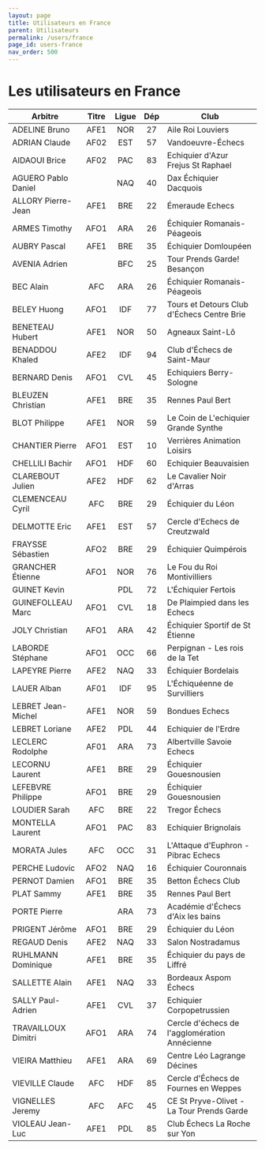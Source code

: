 ```yaml
---
layout: page
title: Utilisateurs en France
parent: Utilisateurs
permalink: /users/france
page_id: users-france
nav_order: 500
---
```


# Les utilisateurs en France

| Arbitre             | Titre | Ligue | Dép | Club                                          |
|---------------------|:-----:|:-----:|:---:|-----------------------------------------------|
| ADELINE Bruno       | AFE1  |  NOR  | 27  | Aile Roi Louviers                             |
| ADRIAN Claude       | AF02  |  EST  | 57  | Vandoeuvre-Échecs                             |
| AIDAOUI Brice       | AF02  |  PAC  | 83  | Echiquier d'Azur Frejus St Raphael            |
| AGUERO Pablo Daniel |       |  NAQ  | 40  | Dax Échiquier Dacquois                        |
| ALLORY Pierre-Jean  | AFE1  |  BRE  | 22  | Émeraude Echecs                               |
| ARMES Timothy       | AFO1  |  ARA  | 26  | Échiquier Romanais-Péageois                   |
| AUBRY Pascal        | AFE1  |  BRE  | 35  | Échiquier Domloupéen                          |
| AVENIA Adrien       |       |  BFC  | 25  | Tour Prends Garde! Besançon                   |
| BEC Alain           |  AFC  |  ARA  | 26  | Échiquier Romanais-Péageois                   |
| BELEY Huong         | AFO1  |  IDF  | 77  | Tours et Detours Club d'Échecs Centre Brie    |
| BENETEAU Hubert     | AFE1  |  NOR  | 50  | Agneaux Saint-Lô                              |
| BENADDOU Khaled     | AFE2  |  IDF  | 94  | Club d'Échecs de Saint-Maur                   |
| BERNARD Denis       | AFO1  |  CVL  | 45  | Echiquiers Berry-Sologne                      |
| BLEUZEN Christian   | AFE1  |  BRE  | 35  | Rennes Paul Bert                              |
| BLOT Philippe       | AFE1  |  NOR  | 59  | Le Coin de L'echiquier Grande Synthe          |
| CHANTIER Pierre     | AFO1  |  EST  | 10  | Verrières Animation Loisirs                   |
| CHELLILI Bachir     | AFO1  |  HDF  | 60  | Echiquier Beauvaisien                         |
| CLAREBOUT Julien    | AFE2  |  HDF  | 62  | Le Cavalier Noir d'Arras                      |
| CLEMENCEAU Cyril    |  AFC  |  BRE  | 29  | Échiquier du Léon                             |
| DELMOTTE Eric       | AFE1  |  EST  | 57  | Cercle d'Echecs de Creutzwald                 |
| FRAYSSE Sébastien   | AFO2  |  BRE  | 29  | Échiquier Quimpérois                          |
| GRANCHER Étienne    | AFO1  |  NOR  | 76  | Le Fou du Roi Montivilliers                   |
| GUINET Kevin        |       |  PDL  | 72  | L'Échiquier Fertois                           |
| GUINEFOLLEAU Marc   | AFO1  |  CVL  | 18  | De Plaimpied dans les Echecs                  |
| JOLY Christian      | AFO1  |  ARA  | 42  | Échiquier Sportif de St Étienne               |
| LABORDE Stéphane    | AFO1  |  OCC  | 66  | Perpignan - Les rois de la Tet                |
| LAPEYRE Pierre      | AFE2  |  NAQ  | 33  | Échiquier Bordelais                           |
| LAUER Alban         | AF01  |  IDF  | 95  | L'Échiquéenne de Survilliers                  |
| LEBRET Jean-Michel  | AFE1  |  NOR  | 59  | Bondues Echecs                                |
| LEBRET Loriane      | AFE2  |  PDL  | 44  | Echiquier de l'Erdre                          |
| LECLERC Rodolphe    | AF01  |  ARA  | 73  | Albertville Savoie Echecs                     |
| LECORNU Laurent     | AFE1  |  BRE  | 29  | Échiquier Gouesnousien                        |
| LEFEBVRE Philippe   | AFO1  |  BRE  | 29  | Échiquier Gouesnousien                        |
| LOUDIER Sarah       |  AFC  |  BRE  | 22  | Tregor Échecs                                 |
| MONTELLA Laurent    | AFO1  |  PAC  | 83  | Echiquier Brignolais                          |
| MORATA Jules        |  AFC  |  OCC  | 31  | L'Attaque d'Euphron - Pibrac Echecs           |
| PERCHE Ludovic      | AFO2  |  NAQ  | 16  | Échiquier Couronnais                          |
| PERNOT Damien       | AFO1  |  BRE  | 35  | Betton Échecs Club                            |
| PLAT Sammy          | AFE1  |  BRE  | 35  | Rennes Paul Bert                              |
| PORTE Pierre        |       |  ARA  | 73  | Académie d'Échecs d'Aix les bains             |
| PRIGENT Jérôme      | AFO1  |  BRE  | 29  | Échiquier du Léon                             |
| REGAUD Denis        | AFE2  |  NAQ  | 33  | Salon Nostradamus                             |
| RUHLMANN Dominique  | AFE1  |  BRE  | 35  | Échiquier du pays de Liffré                   |
| SALLETTE Alain      | AFE1  |  NAQ  | 33  | Bordeaux Aspom Échecs                         |
| SALLY Paul-Adrien   | AFE1  |  CVL  | 37  | Echiquier Corpopetrussien                     |
| TRAVAILLOUX Dimitri | AFO1  |  ARA  | 74  | Cercle d'échecs de l'agglomération Annécienne |
| VIEIRA Matthieu     | AFE1  |  ARA  | 69  | Centre Léo Lagrange Décines                   |
| VIEVILLE Claude     |  AFC  |  HDF  | 85  | Cercle d'Échecs de Fournes en Weppes          |
| VIGNELLES Jeremy    |  AFC  |  AFC  | 45  | CE St Pryve-Olivet - La Tour Prends Garde     |
| VIOLEAU Jean-Luc    | AFE1  |  PDL  | 85  | Club Échecs La Roche sur Yon                  |
